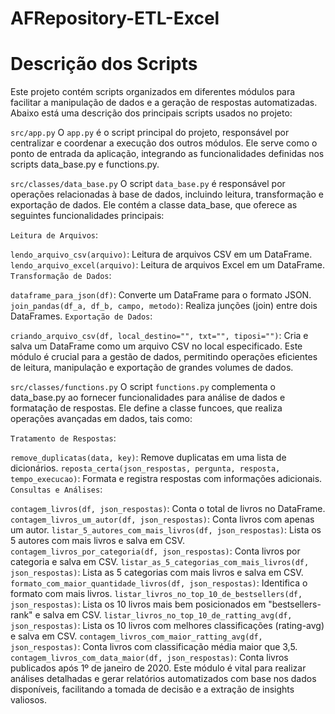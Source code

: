 # AFRepository-ETL-Excel
 
# Descrição dos Scripts

Este projeto contém scripts organizados em diferentes módulos para facilitar a manipulação de dados e a geração de respostas automatizadas. Abaixo está uma descrição dos principais scripts usados no projeto:

`src/app.py`
O `app.py` é o script principal do projeto, responsável por centralizar e coordenar a execução dos outros módulos. Ele serve como o ponto de entrada da aplicação, integrando as funcionalidades definidas nos scripts data_base.py e functions.py.

`src/classes/data_base.py`
O script `data_base.py` é responsável por operações relacionadas à base de dados, incluindo leitura, transformação e exportação de dados. Ele contém a classe data_base, que oferece as seguintes funcionalidades principais:

`Leitura de Arquivos`:

`lendo_arquivo_csv(arquivo)`: Leitura de arquivos CSV em um DataFrame.
`lendo_arquivo_excel(arquivo)`: Leitura de arquivos Excel em um DataFrame.
`Transformação de Dados`:

`dataframe_para_json(df)`: Converte um DataFrame para o formato JSON.
`join_pandas(df_a, df_b, campo, metodo)`: Realiza junções (join) entre dois DataFrames.
`Exportação de Dados`:

`criando_arquivo_csv(df, local_destino="", txt="", tiposi="")`: Cria e salva um DataFrame como um arquivo CSV no local especificado.
Este módulo é crucial para a gestão de dados, permitindo operações eficientes de leitura, manipulação e exportação de grandes volumes de dados.

`src/classes/functions.py`
O script `functions.py` complementa o data_base.py ao fornecer funcionalidades para análise de dados e formatação de respostas. Ele define a classe funcoes, que realiza operações avançadas em dados, tais como:

`Tratamento de Respostas`:

`remove_duplicatas(data, key)`: Remove duplicatas em uma lista de dicionários.
`reposta_certa(json_respostas, pergunta, resposta, tempo_execucao)`: Formata e registra respostas com informações adicionais.
`Consultas e Análises`:

`contagem_livros(df, json_respostas)`: Conta o total de livros no DataFrame.
`contagem_livros_um_autor(df, json_respostas)`: Conta livros com apenas um autor.
`listar_5_autores_com_mais_livros(df, json_respostas)`: Lista os 5 autores com mais livros e salva em CSV.
`contagem_livros_por_categoria(df, json_respostas)`: Conta livros por categoria e salva em CSV.
`listar_as_5_categorias_com_mais_livros(df, json_respostas)`: Lista as 5 categorias com mais livros e salva em CSV.
`formato_com_maior_quantidade_livros(df, json_respostas)`: Identifica o formato com mais livros.
`listar_livros_no_top_10_de_bestsellers(df, json_respostas)`: Lista os 10 livros mais bem posicionados em "bestsellers-rank" e salva em CSV.
`listar_livros_no_top_10_de_ratting_avg(df, json_respostas)`: Lista os 10 livros com melhores classificações (rating-avg) e salva em CSV.
`contagem_livros_com_maior_ratting_avg(df, json_respostas)`: Conta livros com classificação média maior que 3,5.
`contagem_livros_com_data_maior(df, json_respostas)`: Conta livros publicados após 1º de janeiro de 2020.
Este módulo é vital para realizar análises detalhadas e gerar relatórios automatizados com base nos dados disponíveis, facilitando a tomada de decisão e a extração de insights valiosos.
